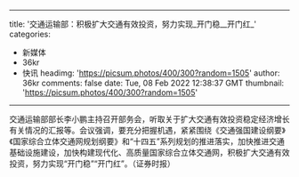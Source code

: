 
---
title: '交通运输部：积极扩大交通有效投资，努力实现_开门稳__开门红_'
categories: 
 - 新媒体
 - 36kr
 - 快讯
headimg: 'https://picsum.photos/400/300?random=1505'
author: 36kr
comments: false
date: Tue, 08 Feb 2022 12:38:37 GMT
thumbnail: 'https://picsum.photos/400/300?random=1505'
---

<div>   
交通运输部部长李小鹏主持召开部务会，听取关于扩大交通有效投资稳定经济增长有关情况的汇报等。会议强调，要充分把握机遇，紧紧围绕《交通强国建设纲要》《国家综合立体交通网规划纲要》和“十四五”系列规划的推进落实，加快推进交通基础设施建设，加快构建现代化、高质量国家综合立体交通网，积极扩大交通有效投资，努力实现“开门稳”“开门红”。（证券时报）  
</div>
            